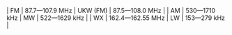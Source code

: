 | FM | 87.7—107.9 MHz | UKW (FM) | 87.5—108.0 MHz |
| AM | 530—1710 kHz | MW | 522—1629 kHz |
| WX | 162.4—162.55 MHz | LW | 153—279 kHz |
